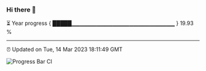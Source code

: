 ### Hi there 👋

⏳ Year progress { █████▁▁▁▁▁▁▁▁▁▁▁▁▁▁▁▁▁▁▁▁▁▁▁▁▁ } 19.93 %

---

⏰ Updated on Tue, 14 Mar 2023 18:11:49 GMT

![Progress Bar CI](https://github.com/Shyam-Makwana/GitHub-Actions-Demo/workflows/Progress%20Bar%20CI/badge.svg)

